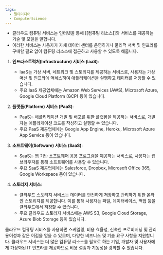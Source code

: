 ```yaml
---
tags:
  - 멀티미디어
  - ComputerScience
---
```

- 클라우드 컴퓨팅 서비스는 인터넷을 통해 [[컴퓨팅 리소스]]와 서비스를 제공하는 기술 및 모델을 말합니다. 
- 이러한 서비스는 사용자가 자체 데이터 센터를 운영하거나 물리적 서버 및 인프라를 구매할 필요 없이 컴퓨팅 리소스에 접근하고 사용할 수 있도록 해줍니다.


1. **인프라스트럭처(Infrastructure) 서비스 (IaaS)**:
    
    - IaaS는 가상 서버, 네트워크 및 스토리지를 제공하는 서비스로, 사용자는 가상 머신 및 인프라에 액세스하여 애플리케이션을 실행하고 데이터를 저장할 수 있습니다.
    - 주요 IaaS 제공업체에는 Amazon Web Services (AWS), Microsoft Azure, Google Cloud Platform (GCP) 등이 있습니다.
2. **플랫폼(Platform) 서비스 (PaaS)**:
    
    - PaaS는 애플리케이션 개발 및 배포를 위한 플랫폼을 제공하는 서비스로, 개발자는 애플리케이션 코드를 작성하고 실행할 수 있습니다.
    - 주요 PaaS 제공업체에는 Google App Engine, Heroku, Microsoft Azure App Service 등이 있습니다.
3. **소프트웨어(Software) 서비스 (SaaS)**:
    
    - SaaS는 웹 기반 소프트웨어 응용 프로그램을 제공하는 서비스로, 사용자는 웹 브라우저를 통해 소프트웨어를 사용할 수 있습니다.
    - 주요 SaaS 제공업체에는 Salesforce, Dropbox, Microsoft Office 365, Google Workspace 등이 있습니다.
4. **스토리지 서비스**:
    
    - 클라우드 스토리지 서비스는 데이터를 안전하게 저장하고 관리하기 위한 온라인 스토리지를 제공합니다. 이를 통해 사용자는 파일, 데이터베이스, 백업 등을 클라우드에서 저장할 수 있습니다.
    - 주요 클라우드 스토리지 서비스에는 AWS S3, Google Cloud Storage, Azure Blob Storage 등이 있습니다.

클라우드 컴퓨팅 서비스를 사용하면 스케일링, 비용 효율성, 신속한 프로비저닝 및 관리 용이성과 같은 이점을 얻을 수 있으며, 다양한 비즈니스 및 기술 요구 사항을 지원합니다. 클라우드 서비스는 더 많은 컴퓨팅 리소스를 필요로 하는 기업, 개발자 및 사용자에게 가상화된 IT 인프라를 제공하므로 비용 절감과 기동성을 강화할 수 있습니다.